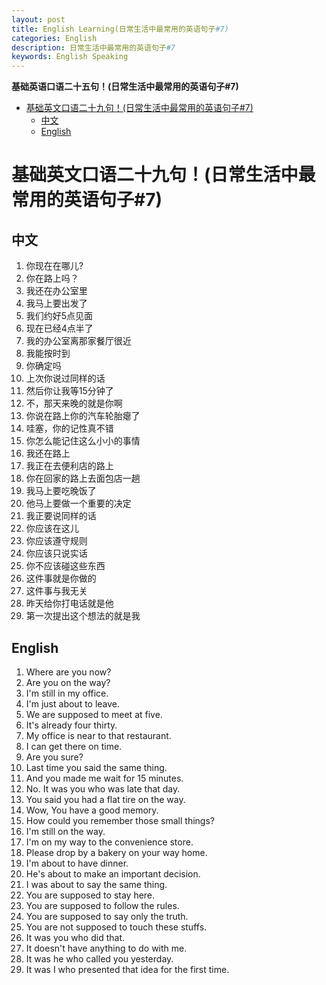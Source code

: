 ```yaml
---
layout: post
title: English Learning(日常生活中最常用的英语句子#7)
categories: English
description: 日常生活中最常用的英语句子#7
keywords: English Speaking
---
```


<!-- START doctoc generated TOC please keep comment here to allow auto update -->
<!-- DON'T EDIT THIS SECTION, INSTEAD RE-RUN doctoc TO UPDATE -->
**基础英语口语二十五句！(日常生活中最常用的英语句子#7)**

- [基础英文口语二十九句！(日常生活中最常用的英语句子#7)](#%E5%9F%BA%E7%A1%80%E8%8B%B1%E6%96%87%E5%8F%A3%E8%AF%AD%E4%BA%8C%E5%8D%81%E4%B9%9D%E5%8F%A5%E6%97%A5%E5%B8%B8%E7%94%9F%E6%B4%BB%E4%B8%AD%E6%9C%80%E5%B8%B8%E7%94%A8%E7%9A%84%E8%8B%B1%E8%AF%AD%E5%8F%A5%E5%AD%907)
  - [中文](#%E4%B8%AD%E6%96%87)
  - [English](#english)

<!-- END doctoc generated TOC please keep comment here to allow auto update -->
# 基础英文口语二十九句！(日常生活中最常用的英语句子#7)

## 中文
1. 你现在在哪儿?
2. 你在路上吗？
3. 我还在办公室里
4. 我马上要出发了
5. 我们约好5点见面
6.  现在已经4点半了
7.  我的办公室离那家餐厅很近
8.  我能按时到
9.  你确定吗
10. 上次你说过同样的话
11. 然后你让我等15分钟了
12. 不，那天来晚的就是你啊
13. 你说在路上你的汽车轮胎瘪了
14. 哇塞，你的记性真不错
15. 你怎么能记住这么小小的事情
16. 我还在路上
17. 我正在去便利店的路上
18. 你在回家的路上去面包店一趟
19. 我马上要吃晚饭了
20. 他马上要做一个重要的决定
21. 我正要说同样的话
22. 你应该在这儿
23. 你应该遵守规则
24. 你应该只说实话
25. 你不应该碰这些东西
26. 这件事就是你做的
27. 这件事与我无关
28. 昨天给你打电话就是他
29. 第一次提出这个想法的就是我

## English
1. Where are you now?
2. Are you on the way?
3. I'm still in my office.
4. I'm just about to leave.
5. We are supposed to meet at five.
6. It's already four thirty.
7. My office is near to that restaurant.
8. I can get there on time.
9. Are you sure?
10. Last time you said the same thing.
11. And you made me wait for 15 minutes.
12. No. It was you who was late that day.
13. You said you had a flat tire on the way.
14. Wow, You have a good memory.
15. How could you remember those small things?
16. I'm still on the way.
17. I'm on my way to the convenience store.
18. Please drop by a bakery on your way home.
19. I'm about to have dinner.
20. He's about to make an important decision.
21. I was about to say the same thing.
22. You are supposed to stay here.
23. You are supposed to follow the rules.
24. You are supposed to say only the truth.
25. You are not supposed to touch these stuffs.
26. It was you who did that.
27. It doesn't have anything to do with me.
28. It was he who called you yesterday.
29. It was I who presented that idea for the first time.